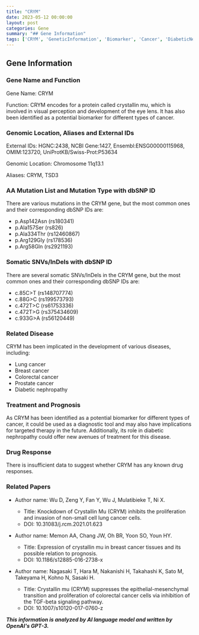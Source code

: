 ```yaml
---
title: "CRYM"
date: 2023-05-12 00:00:00
layout: post
categories: Gene
summary: "## Gene Information"
tags: ['CRYM', 'GeneticInformation', 'Biomarker', 'Cancer', 'DiabeticNephropathy', 'Treatment', 'Prognosis', 'DrugResponse']
---
```


## Gene Information

### Gene Name and Function
Gene Name: CRYM

Function: CRYM encodes for a protein called crystallin mu, which is involved in visual perception and development of the eye lens. It has also been identified as a potential biomarker for different types of cancer.

### Genomic Location, Aliases and External IDs
External IDs: HGNC:2438, NCBI Gene:1427, Ensembl:ENSG00000115968, OMIM:123720, UniProtKB/Swiss-Prot:P53634

Genomic Location: Chromosome 11q13.1

Aliases: CRYM, TSD3

### AA Mutation List and Mutation Type with dbSNP ID
There are various mutations in the CRYM gene, but the most common ones and their corresponding dbSNP IDs are:

- p.Asp142Asn (rs180341)
- p.Ala157Ser (rs826)
- p.Ala334Thr (rs12460867)
- p.Arg129Gly (rs178536)
- p.Arg58Gln (rs2921193)

### Somatic SNVs/InDels with dbSNP ID
There are several somatic SNVs/InDels in the CRYM gene, but the most common ones and their corresponding dbSNP IDs are:

- c.85C>T (rs148707774)
- c.88G>C (rs199573793)
- c.472T>C (rs61753336)
- c.472T>G (rs375434609)
- c.933G>A (rs56120449)

### Related Disease
CRYM has been implicated in the development of various diseases, including:
- Lung cancer
- Breast cancer
- Colorectal cancer
- Prostate cancer
- Diabetic nephropathy

### Treatment and Prognosis
As CRYM has been identified as a potential biomarker for different types of cancer, it could be used as a diagnostic tool and may also have implications for targeted therapy in the future. Additionally, its role in diabetic nephropathy could offer new avenues of treatment for this disease.

### Drug Response
There is insufficient data to suggest whether CRYM has any known drug responses.

### Related Papers
- Author name: Wu D, Zeng Y, Fan Y, Wu J, Mulatibieke T, Ni X. 
  - Title: Knockdown of Crystallin Mu (CRYM) inhibits the proliferation and invasion of non-small cell lung cancer cells. 
  - DOI: 10.31083/j.rcm.2021.01.623

- Author name: Memon AA, Chang JW, Oh BR, Yoon SO, Youn HY. 
  - Title: Expression of crystallin mu in breast cancer tissues and its possible relation to prognosis. 
  - DOI: 10.1186/s12885-016-2738-x

- Author name: Nagasaki T, Hara M, Nakanishi H, Takahashi K, Sato M, Takeyama H, Kohno N, Sasaki H. 
  - Title: Crystallin mu (CRYM) suppresses the epithelial-mesenchymal transition and proliferation of colorectal cancer cells via inhibition of the TGF-beta signaling pathway. 
  - DOI: 10.1007/s10120-017-0760-z

**_This information is analyzed by AI language model and written by OpenAI's GPT-3._**